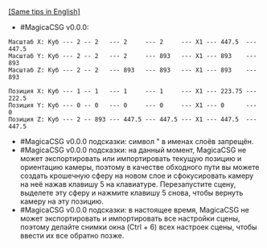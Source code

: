 [[Same tips in English]](https://github.com/procedural/magicacsg_tips/blob/main/README_EN.md)
* #MagicaCSG v0.0.0:
```
Масштаб X: Куб --- 2 -- 2   --- 2     --- 2     --- X1 --- 447.5  --- 447.5
Масштаб Y: Куб --- 2 -- 2   --- 2     --- 893   --- X1 --- 893    --- 893
Масштаб Z: Куб --- 2 -- 2   --- 893   --- 893   --- X1 --- 893    --- 893

Позиция X: Куб --- 1 -- 1   --- 1     --- 1     --- X1 --- 223.75 --- 222.5
Позиция Y: Куб --- 0 -- 0   --- 0     --- 0     --- X1 --- 0      --- 0
Позиция Z: Куб --- 2 -- 893 --- 447.5 --- 447.5 --- X1 --- 447.5  --- 447.5
```
* #MagicaCSG v0.0.0 подсказки: символ " в именах слоёв запрещён.
* #MagicaCSG v0.0.0 подсказки: на данный момент, MagicaCSG не может экспортировать или импортировать текущую позицию и ориентацию камеры, поэтому в качестве обходного пути вы можете создать крошечную сферу на новом слое и сфокусировать камеру на неё нажав клавишу 5 на клавиатуре. Перезапустите сцену, выделете эту сферу и нажмите клавишу 5 снова, чтобы вернуть камеру на эту позицию.
* #MagicaCSG v0.0.0 подсказки: в настоящее время, MagicaCSG не может экспортировать и импортировать все настройки сцены, поэтому делайте снимки окна (Ctrl + 6) всех настроек сцены, чтобы ввести их все обратно позже.
